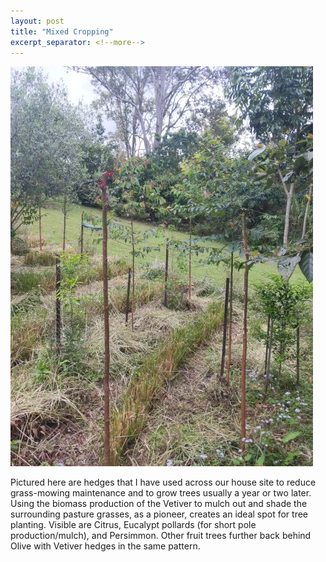 ```yaml
---
layout: post
title: "Mixed Cropping"
excerpt_separator: <!--more-->
---
```

[![alt text](/assets/img/thumbs/mixed.jpg "Mixed")](/assets/img/mixed.jpg)

Pictured here are hedges that I have used across our house site to reduce grass-mowing maintenance and to grow trees usually a year or two later. Using the biomass production of the Vetiver to mulch out and shade the surrounding pasture grasses, as a pioneer, creates an ideal spot for tree planting. Visible are Citrus, Eucalypt pollards (for short pole production/mulch), and Persimmon. Other fruit trees further back behind Olive with Vetiver hedges in the same pattern.
